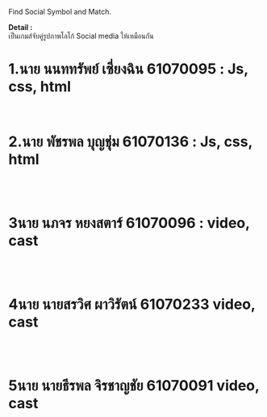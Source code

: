 <p font-size: "50px">Find Social Symbol and Match.</p>
<b>Detail : </b><br>
เป็นเกมส์จับคู่รูปภาพโลโก้ Social media ให้เหมือนกัน<br>
<h1 font-family: "Courier New", "Lucida Console";>1.นาย นนททรัพย์ เซี่ยงฉิน 61070095 : Js, css, html</h1>
<br><h1>2.นาย พัชรพล บุญชุ่ม 61070136 : Js, css, html</h1><br>
<br><h1>3นาย นภจร หยงสตาร์ 61070096 : video, cast</h1><br>
<br><h1>4นาย นายสรวิศ ผาวิรัตน์ 61070233 video, cast</h1><br>
<br><h1>5นาย นายธีรพล จิรชาญชัย 61070091 video, cast</h1>

